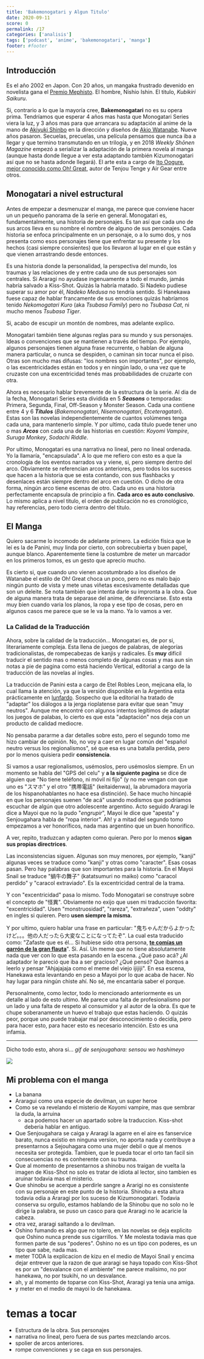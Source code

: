 ```yaml
---
title: 'Bakemonogatari y Algun Titulo'
date: 2020-09-11
score: 0
permalink: /17
categories: ['analisis']
tags: ['podcast', 'anime', 'bakemonogatari', 'manga']
footer: #footer
---
```


## Introducción

Es el año 2002 en Japon. Con 20 años, un mangaka frustrado devenido en novelista gana el [Premio Mephisto](https://en.wikipedia.org/wiki/Mephisto_Prize). El hombre, Nishio Ishin. El titulo, *Kubikiri Saikuru*.

Si, contrario a lo que la mayoría cree, **Bakemonogatari** no es su opera prima. Tendríamos que esperar 4 años mas hasta que Monogatari Series viera la luz, y 3 años mas para que arrancara su adaptación al anime de la mano de [Akiyuki Shinbo](https://anilist.co/staff/100089/Akiyuki-Shinbou) en la dirección y diseños de [Akio Watanabe](https://anilist.co/staff/100724/Akio-Watanabe). Nueve años pasaron. Secuelas, precuelas, una película pensamos que nunca iba a llegar y que termino transmutando en un trilogía, y en 2018  *Weekly Shōnen Magazine* empezó a serializar la adaptación de la primera novela al manga (aunque hasta donde llegue a ver esta adaptando también Kizumonogatari así que no se hasta adonde llegará). El arte esta a cargo de [Ito Oogure, mejor conocido como Oh! Great](https://anilist.co/staff/96932/Oh-Great), autor de Tenjou Tenge y Air Gear entre otros.

## Monogatari a nivel estructural

Antes de empezar a desmenuzar el manga, me parece que conviene hacer un un pequeño panorama de la serie en general. Monogatari es, fundamentalmente, una historia de personajes. Es tan así que cada uno de sus arcos lleva en su nombre el nombre de alguno de sus personajes. Cada historia se enfoca principalmente en un personaje, o a lo sumo dos, y nos presenta como esos personajes tiene que enfrentar su presente y los hechos (casi siempre consientes) que los llevaron al lugar en el que están y que vienen arrastrando desde entonces.

Es una historia donde la personalidad, la perspectiva del mundo, los traumas y las relaciones de y entre cada uno de sus personajes son centrales. Si Araragi no ayudase ingenuamente a todo el mundo, jamás habría salvado a Kiss-Shot. Quizás la habría matado. Si Nadeko pudiese superar su amor por él, *Nadeko Medusa* no tendría sentido. Si Hanekawa fuese capaz de hablar francamente de sus emociones quizás habríamos tenido *Nekomogatari Kuro* (aka *Tsubasa Family*) pero no *Tsubasa Cat*, ni mucho menos *Tsubasa Tiger*.

Si, acabo de escupir un montón de nombres, mas adelante explico.

Monogatari también tiene algunas reglas para su mundo y sus personajes. Ideas o convenciones que se mantienen a través del tiempo. Por ejemplo, algunos personajes tienen alguna frase recurrente, o hablan de alguna manera particular, o nunca se despiden, o caminan sin tocar nunca el piso. Otras son mucho mas difusas: "los nombres son importantes", por ejemplo, o las excentricidades están en todos y en ningún lado, o una vez que te cruzaste con una excentricidad tenés mas probabilidades de cruzarte con otra. 

Ahora es necesario hablar brevemente de la estructura de la serie. Al dia de la fecha, Monogatari Series esta dividida en 5 ***Seasons*** o temporadas: Primera, Segunda, Final, Off-Season y Monster Season. Cada una contiene entre 4 y 6 ***Títulos*** (*Bakemonogatari*, *Nisemonogatari*, *Etceteragatari*). Estas son las novelas independientemente de cuantos volúmenes tenga cada una, para mantenerlo simple. Y por ultimo, cada titulo puede tener uno o mas ***Arcos*** con cada una de las historias en cuestión: *Koyomi Vampire*, *Suruga Monkey*, *Sodachi Riddle*.

Por ultimo, Monogatari es una narrativa no lineal, pero no lineal ordenada. Yo la llamaría, "encapsulada". A lo que me refiero con esto es a que la cronología de los eventos narrados va y viene, si, pero siempre dentro del arco. Obviamente se referencian arcos anteriores, pero todos los sucesos que hacen a la historia que se esta contando, con sus flashbacks y desenlaces están siempre dentro del arco en cuestión. O dicho de otra forma, ningún arco tiene escenas de otro. Cada uno es una historia perfectamente encapsula de principio a fin. **Cada arco es auto conclusivo**. Lo mismo aplica a nivel titulo, el orden de publicación no es cronológico, hay referencias, pero todo cierra dentro del titulo.

## El Manga

Quiero sacarme lo incomodo de adelante primero. La edición física que le leí es la de Panini, muy linda por cierto, con sobrecubierta y buen papel, aunque blanco. Aparentemente tiene la costumbre de meter un marcador en los primeros tomos, es un gesto que aprecio mucho. 

Es cierto si, que cuando uno vienen acostumbrado a los diseños de Watanabe el estilo de Oh! Great choca un poco, pero no es malo bajo ningún punto de vista y mete unas viñetas excesivamente detalladas que son un deleite. Se nota también que intenta darle su impronta a la obra. Que de alguna manera trata de separase del anime, de diferenciarse. Esto esta muy bien cuando varia los planos, la ropa y ese tipo de cosas, pero en algunos casos me parece que se le va la mano. Ya lo vamos a ver.

### La Calidad de la Traducción

Ahora, sobre la calidad de la traducción... Monogatari es, de por si, literariamente compleja. Esta llena de juegos de palabras, de alegorías tradicionalistas, de rompecabezas de kanjis y radicales. Es **muy** difícil traducir el sentido mas o menos completo de algunas cosas y mas aun sin notas a pie de pagina como está haciendo Vertical, editorial a cargo de la traducción de las novelas al ingles. 

La traducción de Panini esta a cargo de Etel Robles Leon, mejicana ella, lo cual llama la atención, ya que la versión disponible en la Argentina esta prácticamente en [lunfardo](https://es.wikipedia.org/wiki/Lunfardo). Sospecho que la editorial ha tratado de "adaptar" los diálogos a la jerga rioplatense para evitar que sean "muy neutros". Aunque me encontré con algunos intentos legítimos de adaptar los juegos de palabas, lo cierto es que esta "adaptación" nos deja con un producto de calidad mediocre.

No pensaba pararme a dar detalles sobre esto, pero el segundo tomo me hizo cambiar de opinión. No, no voy a caer en lugar común del "español neutro versus los regionalismos", sé que esa es una batalla perdida, pero por lo menos quisiera pedir **consistencia**.

Si vamos a usar regionalismos, usémoslos, pero usémoslos siempre. En un momento se habla del "GPS del celu" y **a la siguiente pagina** se dice de alguien que "No tiene teléfono, ni móvil ni fijo" (y no me vengan con que uno es "スマホ" y el otro "携帯電話" (keitaidenwa), la abrumadora mayoría de los hispanohablantes no hace esa distinción). Se hace mucho hincapié en que los personajes suenen "de acá" usando modismos que podríamos escuchar de algún que otro adolescente argentino. Acto seguido  Araragi le dice a Mayoi que no la pudo "*engrupir*", Mayoi le dice que "apesta" y Senjougahara habla de "ropa interior". Ah! y a mitad del segundo tomo empezamos a ver honoríficos, nada mas argentino que un buen honorifico.

A ver, repito, traduzcan y adapten como quieran. Pero por lo menos **sigan sus propias directrices**.

Las inconsistencias siguen. Algunas son muy menores, por ejemplo, "kanji" algunas veces se traduce como "kanji" y otras como "caracter". Esas cosas pasan. Pero hay palabras que son importantes para la historia. En el Mayoi Snail se traduce "蝸牛の舞子" (katatsumuri no maiko) como "caracol perdido" y "caracol extraviado". Es la excentricidad central de la trama.

Y con "excentricidad" pasa lo mismo. Todo Monogatari se construye sobre el concepto de "怪異". Obviamente no exijo que usen mi traducción favorita: "excentricidad". Usen "monstruosidad", "rareza", "extrañeza", usen "oddty" en ingles si quieren. Pero **usen siempre la misma.**

Y por ultimo, quiero hablar una frase en particular: "鬼ちゃんだからよかったけど。。。他の人だったら大変なことになってたぞ". La cual esta traducido como: "Zafaste que es él... Si hubiese sido otra persona, [**te comías un garrón de la gran flauta**](https://www.youtube.com/watch?v=Z1B9E85_Msk)". Si. Así. Un meme que no tiene absolutamente nada que ver con lo que esta pasando en la escena. ¿Qué paso acá? ¿Al adaptador le pareció que iba a ser gracioso? ¿Qué pensó? Que íbamos a  leerlo y pensar "Ahjajajaja como el meme del viejo ijijiji". En esa escena, Hanekawa esta levantando en peso a Mayoi por lo que acaba de hacer. No hay lugar para ningún chiste ahí. No sé, me encantaría saber el porque. 

Personalmente, como lector, todo lo mencionado anteriormente es un detalle al lado de esto ultimo. Me parece una falta de profesionalismo por un lado y una falta de respeto al consumidor y al autor de la obra. Es que te chupe soberanamente un huevo el trabajo que estas haciendo. O quizás peor, porque uno puede trabajar mal por desconocimiento o decidía, pero para hacer esto, para hacer esto es necesario intención. Esto es una infamia.

---



Dicho todo esto, ahora si... *gif de senjougahara: sensou wo hashimeyo*

![](https://upic.me/i/v7/tumblr_mr7y43w8mr1r1asiho2_500.gif)

## Mi problema con el manga

- La banana
- Araragui como una especie de devilman, un super heroe
- Como se va revelando el misterio de Koyomi vampire, mas que sembrar la duda, la arruina
  - aca podemos hacer un apartado sobre la traduccion. Kiss-shot deberia hablar en antiguo.
- Que Senjougahara se caiga y Araragi la agarre en el aire es fanservice barato, nunca existio en ninguna version, no aporta nada y contribuye a presentarnos a Sejouhagara como una mujer debil o que al menos necesita ser protegida. Tambien, que le pueda tocar el orto tan facil sin consecuencias no es conherente con su trauma.
- Que al momento de presentarnos a shinobu nos traigan de vuelta la imagen de Kiss-Shot no solo es tratar de idiota al lector, sino tambien es aruinar todavia mas el misterio.
- Que shinobu se acerque a perdirle sangre a Ararigi no es consistente con su personaje en este punto de la historia. Shinobu a esta altura todavia odia a Araragi por los suceso de Kizumonogatari. Todavia conserva su orgullo, estamos hablando de la Shinobu que no solo no le dirige la palabra, se puso un casco para que Araragi no le acaricie la cabeza.
- otra vez, araragi saltando a lo devilman.
- Oshino fumando es algo que no tolero, en las novelas se deja explicito que Oshino nunca prende sus cigarrillos. Y Me molesta todavia mas que formen parte de sus "poderes". Oshino no es un tipo con poderes, es un tipo que sabe, nada mas.
- meter TODA la explicacion de kizu en el medio de Mayoi Snail y encima dejar entrever que la razon de que araragi se haya topado con Kiss-Shot es por un "desvalance con el ambiente" me parece malisimo, no por hanekawa, no por tsukihi, no un desvalance.
- ah, y al momento de toparse con Kiss-Shot, Araragi ya tenia una amiga.
- y meter en el medio de mayoi lo de hanekawa.

# temas a tocar

- Estructura de la obra. Sus personajes
- narrativa no lineal, pero fuera de sus partes mezclando arcos.
- spolier de arcos anteriores.
- rompe convenciones y se caga en sus personajes.























